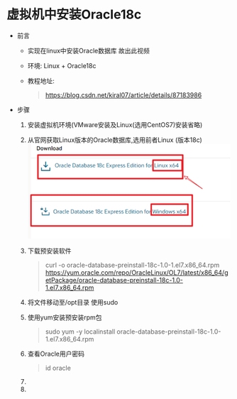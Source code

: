 # 虚拟机中安装Oracle18c

-   前言
    -   实现在linux中安装Oracle数据库 故出此视频
    
    -   环境: Linux + Oracle18c
    
    -   教程地址: 
    
        >   https://blog.csdn.net/kiral07/article/details/87183986
-   步骤
    1.  安装虚拟机环境(VMware安装及Linux(选用CentOS7)安装省略)
    
    2.  从官网获取Linux版本的Oracle数据库,选用前者Linux (版本18c)
        ![image-20201229141517416](虚拟机中安装Oracle18c.assets/image-20201229141517416.png)
    
    3.  下载预安装软件
    
        >   curl -o oracle-database-preinstall-18c-1.0-1.el7.x86_64.rpm https://yum.oracle.com/repo/OracleLinux/OL7/latest/x86_64/getPackage/oracle-database-preinstall-18c-1.0-1.el7.x86_64.rpm
    
    4.  将文件移动至/opt目录 使用sudo
    
    5.  使用yum安装预安装rpm包
    
        >   sudo yum -y localinstall oracle-database-preinstall-18c-1.0-1.el7.x86_64.rpm
    
    6.  查看Oracle用户密码
	    >   id oracle
    
	7. 
	
	8. 